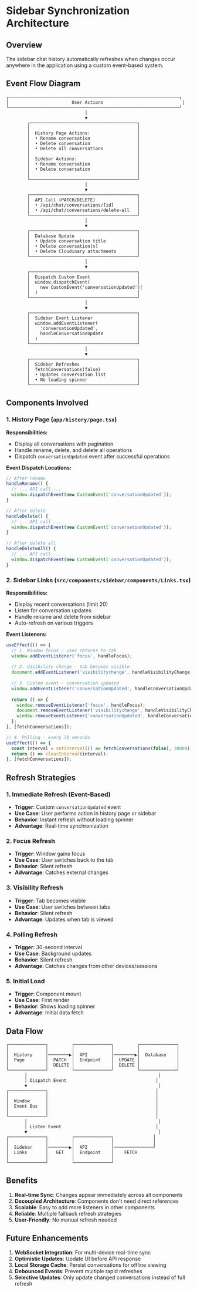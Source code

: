 # Sidebar Synchronization Architecture

## Overview
The sidebar chat history automatically refreshes when changes occur anywhere in the application using a custom event-based system.

## Event Flow Diagram

```
┌─────────────────────────────────────────────────────────────────┐
│                        User Actions                              │
└─────────────────────────────────────────────────────────────────┘
                              │
                              ▼
        ┌─────────────────────────────────────────┐
        │                                         │
        │  History Page Actions:                  │
        │  • Rename conversation                  │
        │  • Delete conversation                  │
        │  • Delete all conversations             │
        │                                         │
        │  Sidebar Actions:                       │
        │  • Rename conversation                  │
        │  • Delete conversation                  │
        │                                         │
        └─────────────────────────────────────────┘
                              │
                              ▼
        ┌─────────────────────────────────────────┐
        │  API Call (PATCH/DELETE)                │
        │  • /api/chat/conversations/[id]         │
        │  • /api/chat/conversations/delete-all   │
        └─────────────────────────────────────────┘
                              │
                              ▼
        ┌─────────────────────────────────────────┐
        │  Database Update                        │
        │  • Update conversation title            │
        │  • Delete conversation(s)               │
        │  • Delete Cloudinary attachments        │
        └─────────────────────────────────────────┘
                              │
                              ▼
        ┌─────────────────────────────────────────┐
        │  Dispatch Custom Event                  │
        │  window.dispatchEvent(                  │
        │    new CustomEvent('conversationUpdated')│
        │  )                                      │
        └─────────────────────────────────────────┘
                              │
                              ▼
        ┌─────────────────────────────────────────┐
        │  Sidebar Event Listener                 │
        │  window.addEventListener(               │
        │    'conversationUpdated',               │
        │    handleConversationUpdate             │
        │  )                                      │
        └─────────────────────────────────────────┘
                              │
                              ▼
        ┌─────────────────────────────────────────┐
        │  Sidebar Refreshes                      │
        │  fetchConversations(false)              │
        │  • Updates conversation list            │
        │  • No loading spinner                   │
        └─────────────────────────────────────────┘
```

## Components Involved

### 1. History Page (`app/history/page.tsx`)
**Responsibilities:**
- Display all conversations with pagination
- Handle rename, delete, and delete all operations
- Dispatch `conversationUpdated` event after successful operations

**Event Dispatch Locations:**
```typescript
// After rename
handleRename() {
  // ... API call ...
  window.dispatchEvent(new CustomEvent('conversationUpdated'));
}

// After delete
handleDelete() {
  // ... API call ...
  window.dispatchEvent(new CustomEvent('conversationUpdated'));
}

// After delete all
handleDeleteAll() {
  // ... API call ...
  window.dispatchEvent(new CustomEvent('conversationUpdated'));
}
```

### 2. Sidebar Links (`src/components/sidebar/components/Links.tsx`)
**Responsibilities:**
- Display recent conversations (limit 20)
- Listen for conversation updates
- Handle rename and delete from sidebar
- Auto-refresh on various triggers

**Event Listeners:**
```typescript
useEffect(() => {
  // 1. Window focus - user returns to tab
  window.addEventListener('focus', handleFocus);
  
  // 2. Visibility change - tab becomes visible
  document.addEventListener('visibilitychange', handleVisibilityChange);
  
  // 3. Custom event - conversation updated
  window.addEventListener('conversationUpdated', handleConversationUpdate);
  
  return () => {
    window.removeEventListener('focus', handleFocus);
    document.removeEventListener('visibilitychange', handleVisibilityChange);
    window.removeEventListener('conversationUpdated', handleConversationUpdate);
  };
}, [fetchConversations]);

// 4. Polling - every 30 seconds
useEffect(() => {
  const interval = setInterval(() => fetchConversations(false), 30000);
  return () => clearInterval(interval);
}, [fetchConversations]);
```

## Refresh Strategies

### 1. Immediate Refresh (Event-Based)
- **Trigger**: Custom `conversationUpdated` event
- **Use Case**: User performs action in history page or sidebar
- **Behavior**: Instant refresh without loading spinner
- **Advantage**: Real-time synchronization

### 2. Focus Refresh
- **Trigger**: Window gains focus
- **Use Case**: User switches back to the tab
- **Behavior**: Silent refresh
- **Advantage**: Catches external changes

### 3. Visibility Refresh
- **Trigger**: Tab becomes visible
- **Use Case**: User switches between tabs
- **Behavior**: Silent refresh
- **Advantage**: Updates when tab is viewed

### 4. Polling Refresh
- **Trigger**: 30-second interval
- **Use Case**: Background updates
- **Behavior**: Silent refresh
- **Advantage**: Catches changes from other devices/sessions

### 5. Initial Load
- **Trigger**: Component mount
- **Use Case**: First render
- **Behavior**: Shows loading spinner
- **Advantage**: Initial data fetch

## Data Flow

```
┌──────────────┐         ┌──────────────┐         ┌──────────────┐
│              │         │              │         │              │
│  History     │────────▶│  API         │────────▶│  Database    │
│  Page        │  PATCH  │  Endpoint    │  UPDATE │              │
│              │  DELETE │              │  DELETE │              │
└──────────────┘         └──────────────┘         └──────────────┘
       │                                                  │
       │ Dispatch Event                                  │
       ▼                                                  │
┌──────────────┐                                         │
│              │                                         │
│  Window      │                                         │
│  Event Bus   │                                         │
│              │                                         │
└──────────────┘                                         │
       │                                                  │
       │ Listen Event                                    │
       ▼                                                  │
┌──────────────┐         ┌──────────────┐               │
│              │         │              │               │
│  Sidebar     │────────▶│  API         │───────────────┘
│  Links       │   GET   │  Endpoint    │    FETCH
│              │         │              │
└──────────────┘         └──────────────┘
```

## Benefits

1. **Real-time Sync**: Changes appear immediately across all components
2. **Decoupled Architecture**: Components don't need direct references
3. **Scalable**: Easy to add more listeners in other components
4. **Reliable**: Multiple fallback refresh strategies
5. **User-Friendly**: No manual refresh needed

## Future Enhancements

1. **WebSocket Integration**: For multi-device real-time sync
2. **Optimistic Updates**: Update UI before API response
3. **Local Storage Cache**: Persist conversations for offline viewing
4. **Debounced Events**: Prevent multiple rapid refreshes
5. **Selective Updates**: Only update changed conversations instead of full refresh

